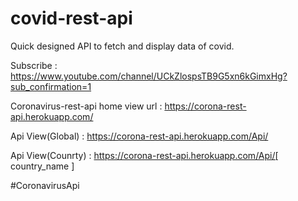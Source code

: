 # covid-rest-api

Quick designed API to fetch and display data of covid.

Subscribe : https://www.youtube.com/channel/UCkZlospsTB9G5xn6kGimxHg?sub_confirmation=1

Coronavirus-rest-api home view url : https://corona-rest-api.herokuapp.com/

Api View(Global) : https://corona-rest-api.herokuapp.com/Api/

Api View(Counrty) : https://corona-rest-api.herokuapp.com/Api/[ country_name ]


 #CoronavirusApi
